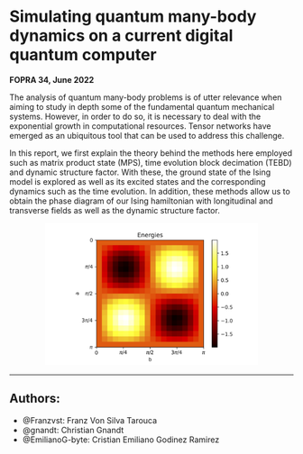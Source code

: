 # Simulating quantum many-body dynamics on a current digital quantum computer

**FOPRA 34, June 2022**

The analysis of quantum many-body problems is of utter relevance when aiming to study in depth some of the fundamental quantum mechanical systems. However, in order to do so, it is necessary to deal with the exponential growth in computational resources. Tensor networks have emerged as an ubiquitous tool that can be used to address this challenge.

In this report, we first explain the theory behind the methods here employed such as matrix product state (MPS), time evolution block decimation (TEBD) and dynamic structure factor. With these, the ground state of the Ising model is explored as well as its excited states and the corresponding dynamics such as the time evolution. In addition, these methods allow us to obtain the phase diagram of our Ising hamiltonian with longitudinal and transverse fields as well as the dynamic structure factor.

<p align="center">
<img src="plots/cover.jpg" alt="drawing" width="75%"/>
</p>



----
## Authors:
* @Franzvst: Franz Von Silva Tarouca
* @gnandt: Christian Gnandt
* @EmilianoG-byte: Cristian Emiliano Godinez Ramirez